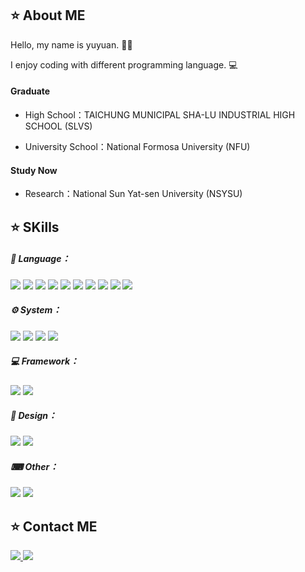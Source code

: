 ⭐ About ME
---
Hello, my name is yuyuan. 🙋‍♂️
  
I enjoy coding with different programming language. 💻

#### Graduate
* High School：TAICHUNG MUNICIPAL SHA-LU INDUSTRIAL HIGH SCHOOL (SLVS)

* University School：National Formosa University (NFU)

#### Study Now
* Research：National Sun Yat-sen University (NSYSU)


⭐ SKills
---
<div>
<h5>🔧 Language：</h5>
  <p>
      <img src="https://img.shields.io/badge/C%2B%2B-00599C?style=for-the-badge&logo=c%2B%2B&logoColor=white">
      <img src="https://img.shields.io/badge/C%23-239120?style=for-the-badge&logo=c-sharp&logoColor=white">
      <img src="https://img.shields.io/badge/Python-3776AB?style=for-the-badge&logo=python&logoColor=white">
      <img src="https://img.shields.io/badge/HTML5-E34F26?style=for-the-badge&logo=html5&logoColor=white">
      <img src="https://img.shields.io/badge/CSS-239120?&style=for-the-badge&logo=css3&logoColor=white">
      <img src="https://img.shields.io/badge/JavaScript-F7DF1E?style=for-the-badge&logo=JavaScript&logoColor=white">
      <img src="https://img.shields.io/badge/PHP-777BB4?style=for-the-badge&logo=php&logoColor=white">
      <img src="https://img.shields.io/badge/MySQL-00000F?style=for-the-badge&logo=mysql&logoColor=white">
      <img src="https://img.shields.io/badge/Dart-0175C2?style=for-the-badge&logo=dart&logoColor=white">
      <img src="https://img.shields.io/badge/.NET-5C2D91?style=for-the-badge&logo=.net&logoColor=white">
  </p>
<h5>⚙ System：</h5>
<p>
    <img src="https://img.shields.io/badge/Android-3DDC84?style=for-the-badge&logo=android&logoColor=white">
    <img src="https://img.shields.io/badge/Ubuntu-E95420?style=for-the-badge&logo=ubuntu&logoColor=white">
    <img src="https://img.shields.io/badge/Windows-0078D6?style=for-the-badge&logo=windows&logoColor=white">
    <img src="https://img.shields.io/badge/Linux-FCC624?style=for-the-badge&logo=linux&logoColor=black">
</p>
<h5>💻 Framework：</h5>
  <p>
      <img src="https://img.shields.io/badge/Bootstrap-563D7C?style=for-the-badge&logo=bootstrap&logoColor=white">
      <img src="https://img.shields.io/badge/Flutter-02569B?style=for-the-badge&logo=flutter&logoColor=white">
  </p>
<h5>🎨 Design：</h5>
      <img src="https://img.shields.io/badge/Adobe%20XD-470137?style=for-the-badge&logo=Adobe%20XD&logoColor=#FF61F6">
      <img src="https://img.shields.io/badge/Figma-F24E1E?style=for-the-badge&logo=figma&logoColor=white">
<h5>⌨ Other：</h5>
      <img src="https://img.shields.io/badge/markdown-%23000000.svg?style=for-the-badge&logo=markdown&logoColor=white">
      <img src="https://img.shields.io/badge/latex-%23008080.svg?style=for-the-badge&logo=latex&logoColor=white">
</div>
  
⭐ Contact ME
---
<p>
  <a href="mailto:studio@yuyuan.me">
      <img src="https://img.shields.io/badge/Gmail-D14836?style=for-the-badge&logo=gmail&logoColor=white">
  </a>
  <a href="https://blog.yuyuan.me">
      <img src="https://img.shields.io/badge/website-000000?style=for-the-badge&logo=About.me&logoColor=white">
  </a>
</p>

<!-- ![Yuyuan's GitHub stats](https://github-readme-stats.vercel.app/api?username=taro0520&show_icons=true&theme=dark&count_private=true&card_width=512&include_all_commits=true)

![Code Language](https://github-readme-stats.vercel.app/api/top-langs/?username=taro0520&count_private=true&card_width=512&include_all_commits=true) -->
